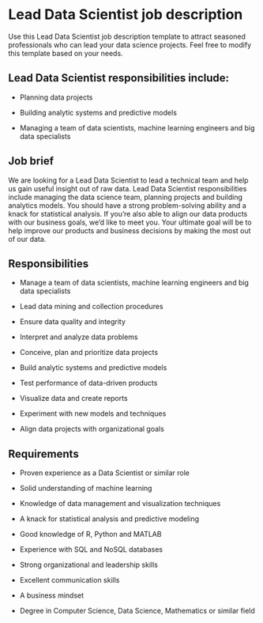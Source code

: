 # Lead Data Scientist job description
Use this Lead Data Scientist job description template to attract seasoned professionals who can lead your data science projects. Feel free to modify this template based on your needs.


## Lead Data Scientist responsibilities include:
* Planning data projects

* Building analytic systems and predictive models

* Managing a team of data scientists, machine learning engineers and big data specialists



## Job brief

We are looking for a Lead Data Scientist to lead a technical team and help us gain useful insight out of raw data.
Lead Data Scientist responsibilities include managing the data science team, planning projects and building analytics models. You should have a strong problem-solving ability and a knack for statistical analysis. If you’re also able to align our data products with our business goals, we’d like to meet you.
Your ultimate goal will be to help improve our products and business decisions by making the most out of our data.


## Responsibilities

* Manage a team of data scientists, machine learning engineers and big data specialists

* Lead data mining and collection procedures

* Ensure data quality and integrity

* Interpret and analyze data problems

* Conceive, plan and prioritize data projects

* Build analytic systems and predictive models

* Test performance of data-driven products

* Visualize data and create reports

* Experiment with new models and techniques

* Align data projects with organizational goals


## Requirements

* Proven experience as a Data Scientist or similar role

* Solid understanding of machine learning

* Knowledge of data management and visualization techniques

* A knack for statistical analysis and predictive modeling

* Good knowledge of R, Python and MATLAB

* Experience with SQL and NoSQL databases

* Strong organizational and leadership skills

* Excellent communication skills

* A business mindset

* Degree in Computer Science, Data Science, Mathematics or similar field
